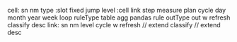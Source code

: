 cell:
    sn 
    nm
    type :slot fixed jump 
    level :cell link step measure plan 
    cycle day month year week 
    loop
    ruleType table agg pandas 
    rule
    outType
    out 
    w 
    refresh
    classify
    desc 
link:
    sn 
    nm 
    level 
    cycle 
    w 
    refresh // extend
    classify // extend 
    desc